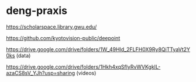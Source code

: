 # deng-praxis
https://scholarspace.library.gwu.edu/

https://github.com/kyotovision-public/deepoint

https://drive.google.com/drive/folders/1W_49HId_2FLFH0X9Ry8QiTTyaVt2Y0ks (data)

https://drive.google.com/drive/folders/1Hkh4xqSflyRvWVKgkIL-azaCS8sV_YJh?usp=sharing (videos)
